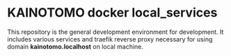 # KAINOTOMO docker local_services
This repository is the general development environment for development.
It includes various services and traefik reverse proxy necessary for using domain **kainotomo.localhost** on local machine.
